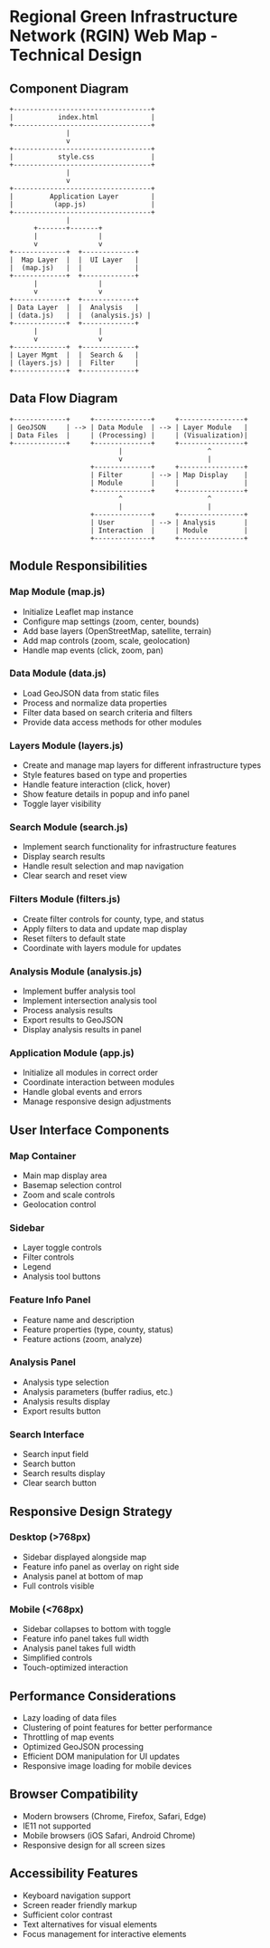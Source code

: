 # Regional Green Infrastructure Network (RGIN) Web Map - Technical Design

## Component Diagram

```
+----------------------------------+
|           index.html             |
+----------------------------------+
              |
              v
+----------------------------------+
|           style.css              |
+----------------------------------+
              |
              v
+----------------------------------+
|         Application Layer        |
|          (app.js)                |
+----------------------------------+
              |
      +-------+-------+
      |               |
      v               v
+-------------+  +-------------+
|  Map Layer  |  |  UI Layer   |
|  (map.js)   |  |             |
+-------------+  +-------------+
      |               |
      v               v
+-------------+  +-------------+
| Data Layer  |  |  Analysis   |
| (data.js)   |  |  (analysis.js) |
+-------------+  +-------------+
      |               |
      v               v
+-------------+  +-------------+
| Layer Mgmt  |  |  Search &   |
| (layers.js) |  |  Filter     |
+-------------+  +-------------+
```

## Data Flow Diagram

```
+-------------+     +--------------+     +----------------+
| GeoJSON     | --> | Data Module  | --> | Layer Module   |
| Data Files  |     | (Processing) |     | (Visualization)|
+-------------+     +--------------+     +----------------+
                           |                     ^
                           v                     |
                    +--------------+     +----------------+
                    | Filter       | --> | Map Display    |
                    | Module       |     |                |
                    +--------------+     +----------------+
                           ^                     ^
                           |                     |
                    +--------------+     +----------------+
                    | User         | --> | Analysis       |
                    | Interaction  |     | Module         |
                    +--------------+     +----------------+
```

## Module Responsibilities

### Map Module (map.js)
- Initialize Leaflet map instance
- Configure map settings (zoom, center, bounds)
- Add base layers (OpenStreetMap, satellite, terrain)
- Add map controls (zoom, scale, geolocation)
- Handle map events (click, zoom, pan)

### Data Module (data.js)
- Load GeoJSON data from static files
- Process and normalize data properties
- Filter data based on search criteria and filters
- Provide data access methods for other modules

### Layers Module (layers.js)
- Create and manage map layers for different infrastructure types
- Style features based on type and properties
- Handle feature interaction (click, hover)
- Show feature details in popup and info panel
- Toggle layer visibility

### Search Module (search.js)
- Implement search functionality for infrastructure features
- Display search results
- Handle result selection and map navigation
- Clear search and reset view

### Filters Module (filters.js)
- Create filter controls for county, type, and status
- Apply filters to data and update map display
- Reset filters to default state
- Coordinate with layers module for updates

### Analysis Module (analysis.js)
- Implement buffer analysis tool
- Implement intersection analysis tool
- Process analysis results
- Export results to GeoJSON
- Display analysis results in panel

### Application Module (app.js)
- Initialize all modules in correct order
- Coordinate interaction between modules
- Handle global events and errors
- Manage responsive design adjustments

## User Interface Components

### Map Container
- Main map display area
- Basemap selection control
- Zoom and scale controls
- Geolocation control

### Sidebar
- Layer toggle controls
- Filter controls
- Legend
- Analysis tool buttons

### Feature Info Panel
- Feature name and description
- Feature properties (type, county, status)
- Feature actions (zoom, analyze)

### Analysis Panel
- Analysis type selection
- Analysis parameters (buffer radius, etc.)
- Analysis results display
- Export results button

### Search Interface
- Search input field
- Search button
- Search results display
- Clear search button

## Responsive Design Strategy

### Desktop (>768px)
- Sidebar displayed alongside map
- Feature info panel as overlay on right side
- Analysis panel at bottom of map
- Full controls visible

### Mobile (<768px)
- Sidebar collapses to bottom with toggle
- Feature info panel takes full width
- Analysis panel takes full width
- Simplified controls
- Touch-optimized interaction

## Performance Considerations

- Lazy loading of data files
- Clustering of point features for better performance
- Throttling of map events
- Optimized GeoJSON processing
- Efficient DOM manipulation for UI updates
- Responsive image loading for mobile devices

## Browser Compatibility

- Modern browsers (Chrome, Firefox, Safari, Edge)
- IE11 not supported
- Mobile browsers (iOS Safari, Android Chrome)
- Responsive design for all screen sizes

## Accessibility Features

- Keyboard navigation support
- Screen reader friendly markup
- Sufficient color contrast
- Text alternatives for visual elements
- Focus management for interactive elements
